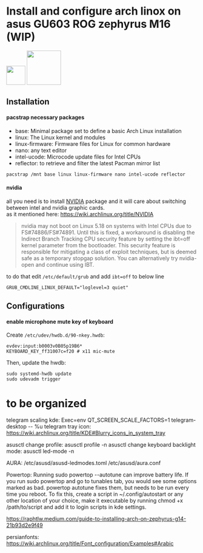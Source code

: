 # Install and configure arch linox on asus GU603 ROG zephyrus M16 (WIP)
<p>
  <img height="50" src="https://rog.asus.com/dist/img/rog-logo@3x.png">
  <img height="90" src="https://archlinux.org/static/logos/archlinux-logo-dark-scalable.518881f04ca9.svg">
</p>

##
## Installation
#### pacstrap necessary packages
- base: Minimal package set to define a basic Arch Linux installation
- linux: The Linux kernel and modules
- linux-firmware: Firmware files for Linux for common hardware
- nano: any text editor
- intel-ucode:  	Microcode update files for Intel CPUs
- reflector: to retrieve and filter the latest Pacman mirror list  

```
pacstrap /mnt base linux linux-firmware nano intel-ucode reflector
```  
#### nvidia
all you need is to install [NVIDIA](https://archlinux.org/packages/extra/x86_64/nvidia) package and it will care about switching between intel and nvidia graphic cards.  
as it mentioned here: https://wiki.archlinux.org/title/NVIDIA
>nvidia may not boot on Linux 5.18 on systems with Intel CPUs due to FS#74886/FS#74891. Until this is fixed, a workaround is disabling the Indirect Branch Tracking CPU security feature by setting the ibt=off kernel parameter from the bootloader. This security feature is responsible for mitigating a class of exploit techniques, but is deemed safe as a temporary stopgap solution. You can alternatively try nvidia-open and continue using IBT.

to do that edit `/etc/default/grub` and add `ibt=off` to below line 
```
GRUB_CMDLINE_LINUX_DEFAULT="loglevel=3 quiet"
```
## Configurations
#### enable microphone mute key of keyboard
Create `/etc/udev/hwdb.d/90-nkey.hwdb`:
```
evdev:input:b0003v0B05p19B6*
KEYBOARD_KEY_ff31007c=f20 # x11 mic-mute
```
Then, update the hwdb:
```
sudo systemd-hwdb update
sudo udevadm trigger
```

# to be organized
telegram scaling kde: Exec=env QT_SCREEN_SCALE_FACTORS=1 telegram-desktop -- %u
telegram tray icon: https://wiki.archlinux.org/title/KDE#Blurry_icons_in_system_tray

asusctl change profile: asusctl profile -n
asusctl change keyboard backlight mode: asusctl led-mode -n

AURA: /etc/asusd/asusd-ledmodes.toml  /etc/asusd/aura.conf

Powertop:
Running sudo powertop --autotune can improve battery life. If you run sudo powertop and go to tunables tab, you would see some options marked as bad. powertop autotune fixes them, but needs to be run every time you reboot. To fix this, create a script in ~/.config/autostart or any other location of your choice, make it executable by running chmod +x /path/to/script and add it to login scripts in kde settings.

https://raphtlw.medium.com/guide-to-installing-arch-on-zephyrus-g14-21b93d2e9f49


persianfonts: https://wiki.archlinux.org/title/Font_configuration/Examples#Arabic
